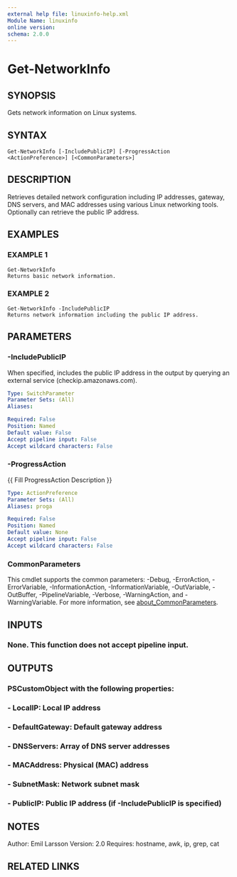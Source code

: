```yaml
---
external help file: linuxinfo-help.xml
Module Name: linuxinfo
online version:
schema: 2.0.0
---
```


# Get-NetworkInfo

## SYNOPSIS
Gets network information on Linux systems.

## SYNTAX

```
Get-NetworkInfo [-IncludePublicIP] [-ProgressAction <ActionPreference>] [<CommonParameters>]
```

## DESCRIPTION
Retrieves detailed network configuration including IP addresses, gateway,
DNS servers, and MAC addresses using various Linux networking tools.
Optionally can retrieve the public IP address.

## EXAMPLES

### EXAMPLE 1
```
Get-NetworkInfo
Returns basic network information.
```

### EXAMPLE 2
```
Get-NetworkInfo -IncludePublicIP
Returns network information including the public IP address.
```

## PARAMETERS

### -IncludePublicIP
When specified, includes the public IP address in the output by querying
an external service (checkip.amazonaws.com).

```yaml
Type: SwitchParameter
Parameter Sets: (All)
Aliases:

Required: False
Position: Named
Default value: False
Accept pipeline input: False
Accept wildcard characters: False
```

### -ProgressAction
{{ Fill ProgressAction Description }}

```yaml
Type: ActionPreference
Parameter Sets: (All)
Aliases: proga

Required: False
Position: Named
Default value: None
Accept pipeline input: False
Accept wildcard characters: False
```

### CommonParameters
This cmdlet supports the common parameters: -Debug, -ErrorAction, -ErrorVariable, -InformationAction, -InformationVariable, -OutVariable, -OutBuffer, -PipelineVariable, -Verbose, -WarningAction, and -WarningVariable. For more information, see [about_CommonParameters](http://go.microsoft.com/fwlink/?LinkID=113216).

## INPUTS

### None. This function does not accept pipeline input.
## OUTPUTS

### PSCustomObject with the following properties:
### - LocalIP: Local IP address
### - DefaultGateway: Default gateway address
### - DNSServers: Array of DNS server addresses
### - MACAddress: Physical (MAC) address
### - SubnetMask: Network subnet mask
### - PublicIP: Public IP address (if -IncludePublicIP is specified)
## NOTES
Author: Emil Larsson
Version: 2.0
Requires: hostname, awk, ip, grep, cat

## RELATED LINKS
